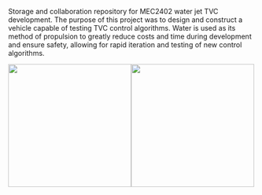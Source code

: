 Storage and collaboration repository for MEC2402 water jet TVC development.
The purpose of this project was to design and construct a vehicle capable of testing TVC control algorithms. Water is used as its method of propulsion to greatly reduce costs and time during development and ensure safety, allowing for rapid iteration and testing of new control algorithms.

<img src="https://media.giphy.com/media/2V9vB5eAsU8NSTJkN9/giphy.gif" height="250" /><img src="https://media.giphy.com/media/GIgA9EUtNizNGvlwWz/giphy.gif" height="250" />
